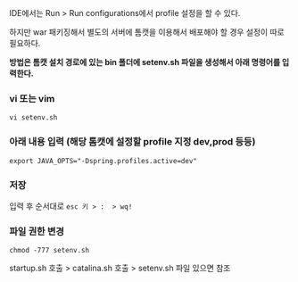 IDE에서는 Run > Run configurations에서 profile 설정을 할 수 있다.

하지만 war 패키징해서 별도의 서버에 톰캣을 이용해서 배포해야 할 경우 설정이 따로 필요하다.

**방법은 톰캣 설치 경로에 있는 bin 폴더에 setenv.sh 파일을 생성해서 아래 명령어를 입력한다.**

### vi 또는 vim
```vi setenv.sh```

### 아래 내용 입력 (해당 톰캣에 설정할 profile 지정 dev,prod 등등)
```
export JAVA_OPTS="-Dspring.profiles.active=dev"
```

### 저장
입력 후 순서대로 ```esc 키 > :  > wq!```

### 파일 권한 변경
```chmod -777 setenv.sh```

startup.sh 호출 > catalina.sh 호출 > setenv.sh 파일 있으면 참조

